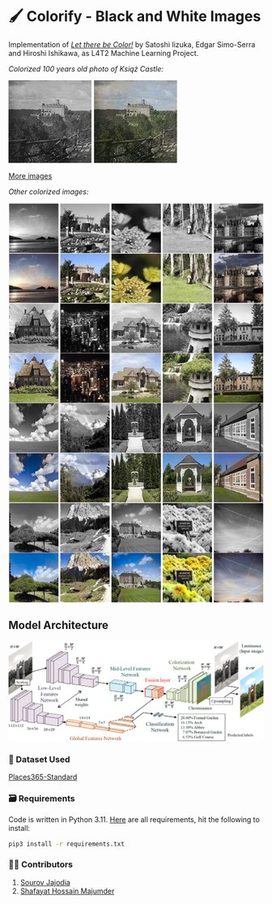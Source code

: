 # 🖌️ Colorify - Black and White Images
Implementation of [_Let there be Color!_](http://iizuka.cs.tsukuba.ac.jp/projects/colorization/en/)
by Satoshi Iizuka, Edgar Simo-Serra and Hiroshi Ishikawa, as L4T2 Machine Learning Project.

_Colorized 100 years old photo of Książ Castle:_

![Colorized Książ Castle, Poland](colorized/ksiaz-castle.png "Colorized Książ Castle, Poland")

[More images](colorized/colorized.md)

_Other colorized images:_

![Colorized images](colorized/results.png "Sample of colorized images")

## Model Architecture
![Model architecture](colorized/model.png "Parts of the model")

### 📄 Dataset Used
[Places365-Standard](http://places2.csail.mit.edu/download-private.html) 

### 🗃️ Requirements
Code is written in Python 3.11. [Here](requirements.txt) are all requirements, hit the following to install:
```bash
pip3 install -r requirements.txt
```

### 🧑‍💻 Contributors
1. [Sourov Jajodia](https://github.com/Sourov72)
2. [Shafayat Hossain Majumder](https://github.com/MrMajumder)
